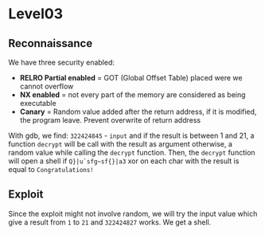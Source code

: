 # Level03

## Reconnaissance

We have three security enabled:
- **RELRO Partial enabled** = GOT (Global Offset Table) placed were we cannot overflow
- **NX enabled** = not every part of the memory are considered as being executable
- **Canary** = Random value added after the return address, if it is modified, the program leave. Prevent overwrite of return address

With gdb, we find:
`322424845` - `input` and if the result is between 1 and 21, a function `decrypt` will be call with the result as argument
otherwise, a random value while calling the `decrypt` function.
Then, the `decrypt` function will open a shell if ```Q}|u`sfg~sf{}|a3``` xor on each char with the result is equal to `Congratulations!`

## Exploit

Since the exploit might not involve random, we will try the input value which give a result from `1` to `21`
and `322424827` works. We get a shell.